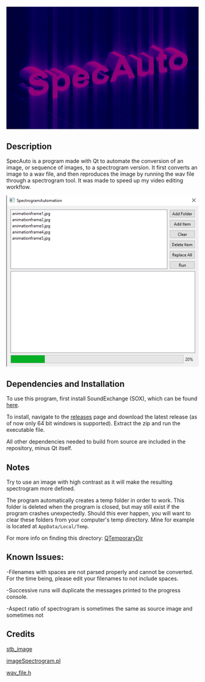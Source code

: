 <p align="center">
  <img src="screenshot/title.png">
</p>

## Description
SpecAuto is a program made with Qt to automate the conversion of an image, or sequence of images, to a spectrogram version. It first converts an image to a wav file, and then reproduces the image by running the wav file through a spectrogram tool. It was made to speed up my video editing workflow.

<p align="center">
  <img src="screenshot/Screenshot_1.png">
</p>

## Dependencies and Installation
To use this program, first install SoundExchange (SOX), which can be found [here](https://sourceforge.net/projects/sox/).

To install, navigate to the [releases](https://github.com/4acf/SpecAuto/releases) page and download the latest release (as of now only 64 bit windows is supported). Extract the zip and run the executable file.

All other dependencies needed to build from source are included in the repository, minus Qt itself.

## Notes
Try to use an image with high contrast as it will make the resulting spectrogram more defined.

The program automatically creates a temp folder in order to work. This folder is deleted when the program is closed, but may still exist if the program crashes unexpectedly. Should this ever happen, you will want to clear these folders from your computer's temp directory. Mine for example is located at `AppData/Local/Temp`.

For more info on finding this directory: [QTemporaryDir](https://doc.qt.io/qt-6/qtemporarydir.html)

## Known Issues:
-Filenames with spaces are not parsed properly and cannot be converted. For the time being, please edit your filenames to not include spaces.

-Successive runs will duplicate the messages printed to the progress console.

-Aspect ratio of spectrogram is sometimes the same as source image and sometimes not

## Credits
[stb_image](https://github.com/nothings/stb/blob/master/stb_image.h)

[imageSpectrogram.pl](https://github.com/plurSKI/imageSpectrogram/blob/master/imageSpectrogram.pl)

[wav_file.h](https://github.com/Numerix-DSP/wav_file)
